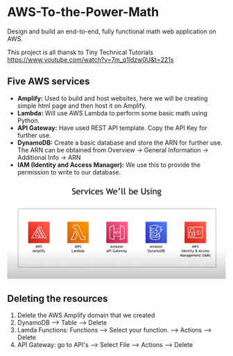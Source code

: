 # AWS-To-the-Power-Math
Design and build an end-to-end, fully functional math web application on AWS.

This project is all thansk to Tiny Technical Tutorials
https://www.youtube.com/watch?v=7m_q1ldzw0U&t=221s

## Five AWS services
* **Amplify:** Used to build and host websites, here we will be creating simple html page and then host it on Amplify.
* **Lambda:** Will use AWS Lambda to perform some basic math using Python.
* **API Gateway:** Have used REST API template. Copy the API Key for further use.
* **DynamoDB:** Create a basic database and store the ARN for further use. The ARN can be obtained from Overview -> General Information ->  Additional Info -> ARN
* **IAM (Identity and Access Manager):** We use this to provide the permission to write to our database.

<img src="/Services We'll be Using.png" />

## Deleting the resources
1. Delete the AWS Amplify domain that we created
2. DynamoDB --> Table --> Delete
3. Lamda Functions: Functions --> Select your function. --> Actions --> Delete
4. API Gateway: go to API's --> Select File --> Actions --> Delete
